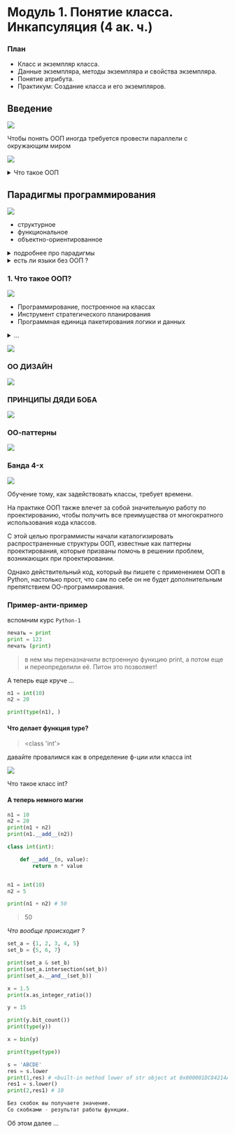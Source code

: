 # Модуль 1. Понятие класса. Инкапсуляция  (4 ак. ч.)

### План

*	Класс и экземпляр класса.
*	Данные экземпляра, методы экземпляра и свойства экземпляра.
*	Понятие атрибута.
*	Практикум: Создание класса и его экземпляров.



## Введение

![](img/oop-2.jpg)


Чтобы понять ООП иногда требуется провести параллели с окружающим миром 

![](img/oop-3.jpg)


<details>
<summary>Что такое ООП</summary>
Что такое ООП? Это такой стиль написания программы, при котором её отдельные компоненты представляются нам объектами из окружающего нас мира.

Самым удачным примером является реализация знакомой всем видеоигры, где волк ловит яйца. В этой игре сущностей, которыми приходится оперировать всего несколько:

🔹 Волк
🔹 Яйцо
🔹 Стойка, по которой катится яйцо

Представьте, что с точки зрения написания программы каждая из этих сущностей обладает своим "чертежом", по которому она создается. Чертеж вы создаёте единожды для каждой сущности, а дальше клепаете по ним столько объектов, сколько вам угодно!

Те, кто не знаком с искусством разработки могут удивиться, но во многом именно так и создаются современные видеоигры!
</details>

## Парадигмы программирования

![](img/paradigm.png)

* структурное
* функциональное
* объектно-ориентированное



<details>
<summary>подробнее про парадигмы</summary>

Функциональное программирование открыто в 1936 году, когда Чёрч придумал лямбда-исчисление. Первый функциональный язык LISP был создан в 1958 году Джоном МакКарти.

В 1968 году Дейкстра понял, что goto – это зло, и программы должны строиться из трёх базовых структур: 

> последовательности, ветвления и цикла

С этого момента появился термин структурное программирования.

Этап активного развития алгоритмических языков. 
До этого языки машиные коды, перфокарты и языки ассемблера,

Концепция ООП зародилась в 1960-x гг. когда. 

Каждая из этих парадигм убирает возможности у программиста, а не добавляет.

Они говорят нам скорее, что нам не нужно делать, чем то, что нам нужно делать.


Но стоит отметить, что вплоть до начала 1990-х программисты могли свободно обходиться без ООП, пока оно не стало доминирующим направлением и внедрено в самый популярный (на тот момент) язык программирования С++. 

Так что же это такое и почему сейчас знать ООП должен каждый, уважающий себя, начинающий программист?

Для нас важно вот что: речь будет идти не просто о классах и объектах, а о том, как концепция классов и объектов реализуется в языке Python. 

Почему это важно? 

Важно потому, что сама по себе тема ООП и, более конкретно, классов и объектов, обычно достаточно сложна для понимания даже для тех, кто имеет опыт программирования. 

А в случае с языком Python проблемы, скорее всего, возникнут не только у новичков, но и у программистов, знакомых с методами ООП на примере таких языков, как C++, Java или С#.

С другой стороны ООП в Python достаточно проста понимания.

Для тех, кто знаком с другими объектно-ориентированными языками: в Python класс сам является объектом. 

Это  обстоятельство имеет весьма далеко идущие последствия.

Более того, как мы уже знаем, переменные в Python не объявляются, а вводятся в программу путем присваивания значения. 

Это же правило остается справедливым при работе с классами и объектами. 

Отсюда получается, что процедура объявления полей, стандартная для многих языков программирования, в Python просто теряет смысл. 

Аналогично, многие привычные (по языкам программирования С++, Java и С#) в ООП моменты окажутся чуждыми для языка Python. 

Короче говоря, в магии и экзотике недостатка не будет.

</details> 


<details>
<summary>есть ли языки без ООП ?</summary>
CИ (без плюсов),
Pascal,
Fortran,
Cobol,
Ассемблер,
Rust,
VBS
</details> 



### 1. Что такое ООП?

![](img/oop-1.png)

- Программирование, построенное на классах
- Инструмент стратегического планирования
- Программная единица пакетирования логики и данных

<details>
<summary>...</summary>

* ООП — эффективный способ программирования, который предусматривает разложение кода на составляющие с целью минимизации избыточности и написания новых программ путем настройки существующего кода, а не его изменения на месте

* ООП — это одна из парадигм разработки, подразумевающая организацию программного кода, ориентируясь на данные и объекты, а не на функции и логические структуры.

* ООП — методология или стиль программирования на основе описания типов/моделей предметной области и их взаимодействия, представленных порождением из прототипов или как экземпляры классов, которые образуют иерархию наследования
</details>


![](img/oop-3.png)



### ОО ДИЗАЙН 

![](img/oo-design.png)

### ПРИНЦИПЫ ДЯДИ БОБА

![](img/bob.png)

### ОО-паттерны
![](img/oo-patterns.png)

### Банда 4-x

![](img/banda-4.png)


Обучение тому, как задействовать классы, требует времени. 

На практике ООП также влечет за собой значительную
работу по проектированию, чтобы получить все преимущества от многократного использования кода классов. 

С этой целью программисты начали каталогизировать распространенные структуры ООП, известные как паттерны проектирования, которые призваны помочь в решении проблем, возникающих при проектировании. 

Однако действительный код, который вы пишете с применением ООП в Python, настолько прост, что сам по себе он не будет дополнительным препятствием ОО-программирования.

### Пример-анти-пример 

вспомним курс `Python-1`

```python
печать = print
print = 123
печать (print)
```

> в нем мы переназначили встроенную функцию print, а потом еще и переопределили её. Питон это позволяет!

А теперь еще круче ... 

```python
n1 = int(10)
n2 = 20

print(type(n1), )
```

#### Что делает функция type?

> <class 'int'>

давайте провалимся как в определение ф-ции или класса int

![](img/__add__.png)

Что такое класс int?

#### А теперь немного магии

```python
n1 = 10
n2 = 20
print(n1 + n2)
print(n1.__add__(n2))
```


```python
class int(int):

    def __add__(n, value):
        return n * value


n1 = int(10)
n2 = 5

print(n1 + n2) # 50
```
> 50 

_Что вообще происходит ?_


```python
set_a = {1, 2, 3, 4, 5}
set_b = {5, 6, 7}

print(set_a & set_b)
print(set_a.intersection(set_b))
print(set_a.__and__(set_b))
```



```python
x = 1.5
print(x.as_integer_ratio())

y = 15

print(y.bit_count())
print(type(y))

x = bin(y)
```



```python
print(type(type))

s = 'ABCDE'
res = s.lower
print(1,res) # <built-in method lower of str object at 0x000001DC84214AF0>
res1 = s.lower()
print(2,res1) # 10

Без скобок вы получаете значение.
Со скобками - результат работы функции.

```
Об этом далее ...  

